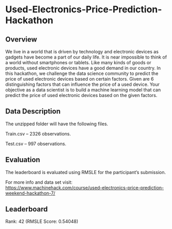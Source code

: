# Used-Electronics-Price-Prediction-Hackathon

## Overview

We live in a world that is driven by technology and electronic devices as gadgets have become a part of our daily life. It is near impossible to think of a world without smartphones or tablets. Like many kinds of goods or products, used electronic devices have a good demand in our country. In this hackathon, we challenge the data science community to predict the price of used electronic devices based on certain factors. Given are 6 distinguishing factors that can influence the price of a used device. Your objective as a data scientist is to build a machine learning model that can predict the price of used electronic devices based on the given factors. 


## Data Description

The unzipped folder will have the following files.

Train.csv – 2326 observations.

Test.csv – 997 observations.

## Evaluation

The leaderboard is evaluated using RMSLE for the participant’s submission.

For more info and data set visit: https://www.machinehack.com/course/used-electronics-price-prediction-weekend-hackathon-7/

## Leaderboard 
Rank: 42 (RMSLE Score: 0.54048)
